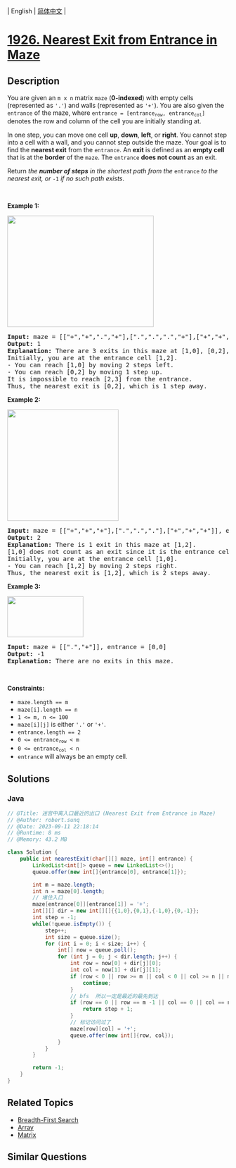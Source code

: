
| English | [简体中文](README.md) |

# [1926. Nearest Exit from Entrance in Maze](https://leetcode.cn//problems/nearest-exit-from-entrance-in-maze/)

## Description

<p>You are given an <code>m x n</code> matrix <code>maze</code> (<strong>0-indexed</strong>) with empty cells (represented as <code>&#39;.&#39;</code>) and walls (represented as <code>&#39;+&#39;</code>). You are also given the <code>entrance</code> of the maze, where <code>entrance = [entrance<sub>row</sub>, entrance<sub>col</sub>]</code> denotes the row and column of the cell you are initially standing at.</p>

<p>In one step, you can move one cell <strong>up</strong>, <strong>down</strong>, <strong>left</strong>, or <strong>right</strong>. You cannot step into a cell with a wall, and you cannot step outside the maze. Your goal is to find the <strong>nearest exit</strong> from the <code>entrance</code>. An <strong>exit</strong> is defined as an <strong>empty cell</strong> that is at the <strong>border</strong> of the <code>maze</code>. The <code>entrance</code> <strong>does not count</strong> as an exit.</p>

<p>Return <em>the <strong>number of steps</strong> in the shortest path from the </em><code>entrance</code><em> to the nearest exit, or </em><code>-1</code><em> if no such path exists</em>.</p>

<p>&nbsp;</p>
<p><strong class="example">Example 1:</strong></p>
<img alt="" src="https://assets.leetcode.com/uploads/2021/06/04/nearest1-grid.jpg" style="width: 333px; height: 253px;" />
<pre>
<strong>Input:</strong> maze = [[&quot;+&quot;,&quot;+&quot;,&quot;.&quot;,&quot;+&quot;],[&quot;.&quot;,&quot;.&quot;,&quot;.&quot;,&quot;+&quot;],[&quot;+&quot;,&quot;+&quot;,&quot;+&quot;,&quot;.&quot;]], entrance = [1,2]
<strong>Output:</strong> 1
<strong>Explanation:</strong> There are 3 exits in this maze at [1,0], [0,2], and [2,3].
Initially, you are at the entrance cell [1,2].
- You can reach [1,0] by moving 2 steps left.
- You can reach [0,2] by moving 1 step up.
It is impossible to reach [2,3] from the entrance.
Thus, the nearest exit is [0,2], which is 1 step away.
</pre>

<p><strong class="example">Example 2:</strong></p>
<img alt="" src="https://assets.leetcode.com/uploads/2021/06/04/nearesr2-grid.jpg" style="width: 253px; height: 253px;" />
<pre>
<strong>Input:</strong> maze = [[&quot;+&quot;,&quot;+&quot;,&quot;+&quot;],[&quot;.&quot;,&quot;.&quot;,&quot;.&quot;],[&quot;+&quot;,&quot;+&quot;,&quot;+&quot;]], entrance = [1,0]
<strong>Output:</strong> 2
<strong>Explanation:</strong> There is 1 exit in this maze at [1,2].
[1,0] does not count as an exit since it is the entrance cell.
Initially, you are at the entrance cell [1,0].
- You can reach [1,2] by moving 2 steps right.
Thus, the nearest exit is [1,2], which is 2 steps away.
</pre>

<p><strong class="example">Example 3:</strong></p>
<img alt="" src="https://assets.leetcode.com/uploads/2021/06/04/nearest3-grid.jpg" style="width: 173px; height: 93px;" />
<pre>
<strong>Input:</strong> maze = [[&quot;.&quot;,&quot;+&quot;]], entrance = [0,0]
<strong>Output:</strong> -1
<strong>Explanation:</strong> There are no exits in this maze.
</pre>

<p>&nbsp;</p>
<p><strong>Constraints:</strong></p>

<ul>
	<li><code>maze.length == m</code></li>
	<li><code>maze[i].length == n</code></li>
	<li><code>1 &lt;= m, n &lt;= 100</code></li>
	<li><code>maze[i][j]</code> is either <code>&#39;.&#39;</code> or <code>&#39;+&#39;</code>.</li>
	<li><code>entrance.length == 2</code></li>
	<li><code>0 &lt;= entrance<sub>row</sub> &lt; m</code></li>
	<li><code>0 &lt;= entrance<sub>col</sub> &lt; n</code></li>
	<li><code>entrance</code> will always be an empty cell.</li>
</ul>


## Solutions


### Java

```Java
// @Title: 迷宫中离入口最近的出口 (Nearest Exit from Entrance in Maze)
// @Author: robert.sunq
// @Date: 2023-09-11 22:18:14
// @Runtime: 8 ms
// @Memory: 43.2 MB

class Solution {
    public int nearestExit(char[][] maze, int[] entrance) {
        LinkedList<int[]> queue = new LinkedList<>();
        queue.offer(new int[]{entrance[0], entrance[1]});

        int m = maze.length;
        int n = maze[0].length;
        // 堵住入口
        maze[entrance[0]][entrance[1]] = '+';
        int[][] dir = new int[][]{{1,0},{0,1},{-1,0},{0,-1}};
        int step = -1;
        while(!queue.isEmpty()) {
            step++;
            int size = queue.size();
            for (int i = 0; i < size; i++) {
                int[] now = queue.poll();
                for (int j = 0; j < dir.length; j++) {
                    int row = now[0] + dir[j][0];
                    int col = now[1] + dir[j][1];
                    if (row < 0 || row >= m || col < 0 || col >= n || maze[row][col] == '+') {
                        continue;
                    }
                    // bfs  所以一定是最近的最先到达
                    if (row == 0 || row == m -1 || col == 0 || col == n - 1) {
                        return step + 1;
                    }
                    // 标记访问过了
                    maze[row][col] = '+';
                    queue.offer(new int[]{row, col});
                }
            }
        }

        return -1;
    }
}
```



## Related Topics

- [Breadth-First Search](https://leetcode.cn//tag/breadth-first-search)
- [Array](https://leetcode.cn//tag/array)
- [Matrix](https://leetcode.cn//tag/matrix)

## Similar Questions


